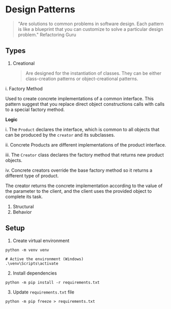 # Design Patterns

> "Are solutions to common problems in software design. Each pattern is like a blueprint that you can customize to solve a particular design problem." Refactoring Guru

## Types

1. Creational

   > Are designed for the instantiation of classes. They can be either class-creation patterns or object-creational patterns.

  i. Factory Method

  Used to create concrete implementations of a common interface. This pattern suggest that you replace direct object constructions calls with calls to a special factory method.

  **Logic**

  i. The `Product` declares the interface, which is common to all objects that can be produced by the `creator` and its subclasses.

  ii. Concrete Products are different implementations of the product interface.

  iii. The `Creator` class declares the factory method that returns new product objects.

  iv. Concrete creators override the base factory method so it returns a different type of product.

  The creator returns the concrete implementation according to the value of the parameter to the client, and the client uses the provided object to complete its task.

1. Structural
1. Behavior

## Setup

1. Create virtual environment

```
python -m venv venv

# Active the environment (Windows)
.\venv\Scripts\activate
```

2. Install dependencies

```
python -m pip install -r requirements.txt
```

3. Update `requirements.txt` file

```
python -m pip freeze > requirements.txt
```
